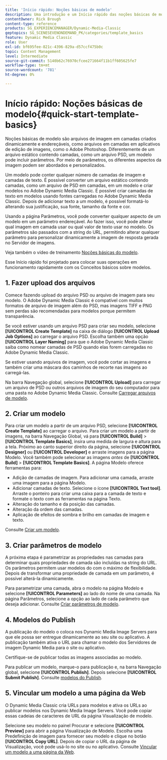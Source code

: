 ```yaml
---
title: 'Início rápido: Noções básicas de modelo'
description: Uma introdução e um Início rápido das noções básicas de modelo para ajudar você a começar a usar o Adobe Dynamic Media Classic com rapidez.
contentOwner: Rick Brough
content-type: reference
products: SG_EXPERIENCEMANAGER/Dynamic-Media-Classic
geptopics: SG_SCENESEVENONDEMAND_PK/categories/template_basics
feature: Dynamic Media Classic
role: User
exl-id: bf695fee-821c-4396-829a-d57ccf475b0c
topic: Content Management
level: Intermediate
source-git-commit: 5140b62c76970cfcee271664f11b1ff605625fe7
workflow-type: tm+mt
source-wordcount: '781'
ht-degree: 0%

---
```


# Início rápido: Noções básicas de modelo{#quick-start-template-basics}

Noções básicas de modelo são arquivos de imagem em camadas criados dinamicamente e endereçáveis, como arquivos em camadas em aplicativos de edição de imagens, como o Adobe Photoshop. Diferentemente de um arquivo estático contendo camadas, como um arquivo PSD, um modelo pode incluir parâmetros. Por meio de parâmetros, os diferentes aspectos da imagem podem ser abordados e personalizados.

Um modelo pode conter qualquer número de camadas de imagem e camadas de texto. É possível converter um arquivo estático contendo camadas, como um arquivo de PSD em camadas, em um modelo e criar modelos no Adobe Dynamic Media Classic. É possível criar camadas de texto em modelos usando fontes carregadas no Adobe Dynamic Media Classic. Depois de adicionar texto a um modelo, é possível formatá-lo alterando sua justificação, sua fonte, tamanho da fonte e cor.

Usando a página Parâmetros, você pode converter qualquer aspecto de um modelo em um parâmetro endereçável. Ao fazer isso, você pode alterar qual imagem em camada usar ou qual valor de texto usar no modelo. Os parâmetros são passados com a string do URL, permitindo alterar qualquer parâmetro para personalizar dinamicamente a imagem de resposta gerada no Servidor de imagens.

Veja também o vídeo de treinamento [Noções básicas do modelo](https://s7d5.scene7.com/s7viewers/html5/VideoViewer.html?videoserverurl=https://s7d5.scene7.com/is/content/&amp;emailurl=https://s7d5.scene7.com/s7/emailFriend&amp;serverUrl=https://s7d5.scene7.com/is/image/&amp;config=Scene7SharedAssets/Universal_HTML5_Video&amp;contenturl=https://s7d5.scene7.com/skins/&amp;asset=S7tutorials/553_Template%20Basics_converted%20renamed_Dynamic%20Banners-AVS).

Esse Início rápido foi projetado para colocar suas operações em funcionamento rapidamente com os Conceitos básicos sobre modelos.

## 1. Fazer upload dos arquivos

Comece fazendo upload do arquivo PSD ou arquivo de imagem para seu modelo. O Adobe Dynamic Media Classic é compatível com muitos formatos de arquivo de imagem além do PSD, mas imagens TIFF e PNG sem perdas são recomendadas para modelos porque permitem transparência.

Se você estiver usando um arquivo PSD para criar seu modelo, selecione **[!UICONTROL Create Template]** na caixa de diálogo **[!UICONTROL Upload Job Options]** ao carregar o arquivo PSD. Escolha também uma opção **[!UICONTROL Layer Naming]** para que o Adobe Dynamic Media Classic saiba como nomear camadas de PSD quando elas forem carregadas no Adobe Dynamic Media Classic.

Se estiver usando arquivos de imagem, você pode cortar as imagens e também criar uma máscara dos caminhos de recorte nas imagens ao carregá-las.

Na barra Navegação global, selecione **[!UICONTROL Upload]** para carregar um arquivo de PSD ou outros arquivos de imagem do seu computador para uma pasta no Adobe Dynamic Media Classic. Consulte [Carregar arquivos de modelo](uploading-template-files.md#uploading_template_files).

## 2. Criar um modelo

Para criar um modelo a partir de um arquivo PSD, selecione **[!UICONTROL Create Template]** ao carregar o arquivo. Para criar um modelo a partir de imagens, na barra Navegação Global, vá para **[!UICONTROL Build]** > **[!UICONTROL Template Basics]**, insira uma medida de largura e altura para a tela. Próximo ao canto superior direito da página, selecione **[!UICONTROL Designer]** ou **[!UICONTROL Developer]** e arraste imagens para a página Modelo. Você também pode selecionar as imagens *antes* de **[!UICONTROL Build]** > **[!UICONTROL Template Basics]**. A página Modelo oferece ferramentas para:

* Adição de camadas de imagem. Para adicionar uma camada, arraste uma imagem para a página Modelo.
* Adicionar camadas de texto. Selecione o ícone **[!UICONTROL Text tool]**. Arraste o ponteiro para criar uma caixa para a camada de texto e formate o texto com as ferramentas na página Texto.
* Alteração do tamanho e da posição das camadas.
* Alteração da ordem das camadas.
* Aplicação de efeitos de sombra e brilho em camadas de imagem e texto.

Consulte [Criar um modelo](creating-template.md#creating_a_template).

## 3. Criar parâmetros de modelo

A próxima etapa é parametrizar as propriedades nas camadas para determinar quais propriedades de camada são incluídas na string do URL. Os parâmetros permitem usar modelos do com o máximo de flexibilidade. Depois de transformar uma propriedade de camada em um parâmetro, é possível alterá-la dinamicamente.

Para parametrizar uma camada, abra o modelo na página Modelo e selecione **[!UICONTROL Parameters]** ao lado do nome de uma camada. Na página Parâmetros, selecione a opção ao lado de cada parâmetro que deseja adicionar. Consulte [Criar parâmetros de modelo](creating-template-parameters.md#creating_template_parameters).

## 4. Modelos do Publish

A publicação do modelo o coloca nos Dynamic Media Image Servers para que ele possa ser entregue dinamicamente ao seu site ou aplicativo. A publicação também ativa o URL para chamar o modelo dos Servidores de imagem Dynamic Media para o site ou aplicativo.

Certifique-se de publicar todas as imagens associadas ao modelo.

Para publicar um modelo, marque-o para publicação e, na barra Navegação global, selecione **[!UICONTROL Publish]**. Depois selecione **[!UICONTROL Submit Publish]**. Consulte [modelos do Publish](publishing-templates.md#publishing_templates).

## 5. Vincular um modelo a uma página da Web

O Dynamic Media Classic cria URLs para modelos e ativa os URLs ao publicar modelos nos Dynamic Media Image Servers. Você pode copiar essas cadeias de caracteres de URL da página Visualização de modelo.

Selecione seu modelo no painel Procurar e selecione **[!UICONTROL Preview]** para abrir a página Visualização de Modelo. Escolha uma Predefinição de imagem para fornecer seu modelo e clique no botão **[!UICONTROL Copy URL]**. Depois de copiar o URL da página de Visualização, você pode usá-lo no site ou no aplicativo. Consulte [Vincular um modelo a uma página da Web](linking-template-web-page.md#linking_a_template_to_a_web_page).
